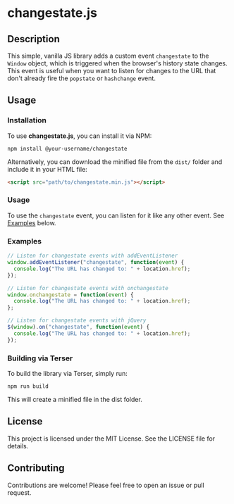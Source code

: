 # changestate.js

## Description

This simple, vanilla JS library adds a custom event `changestate` to the `Window` object, which is triggered when the browser's history state changes. This event is useful when you want to listen for changes to the URL that don't already fire the `popstate` or `hashchange` event.

## Usage

### Installation

To use **changestate.js**, you can install it via NPM:

```
npm install @your-username/changestate
```

Alternatively, you can download the minified file from the `dist/` folder and include it in your HTML file:

```html
<script src="path/to/changestate.min.js"></script>
```

### Usage

To use the `changestate` event, you can listen for it like any other event. See [Examples](#examples) below.

### Examples

```javascript
// Listen for changestate events with addEventListener
window.addEventListener("changestate", function(event) {
  console.log("The URL has changed to: " + location.href);
});

// Listen for changestate events with onchangestate
window.onchangestate = function(event) {
  console.log("The URL has changed to: " + location.href);
};

// Listen for changestate events with jQuery
$(window).on("changestate", function(event) {
  console.log("The URL has changed to: " + location.href);
});

```

### Building via Terser

To build the library via Terser, simply run:

```shell
npm run build
```

This will create a minified file in the dist folder.

## License

This project is licensed under the MIT License. See the LICENSE file for details.

## Contributing

Contributions are welcome! Please feel free to open an issue or pull request.
